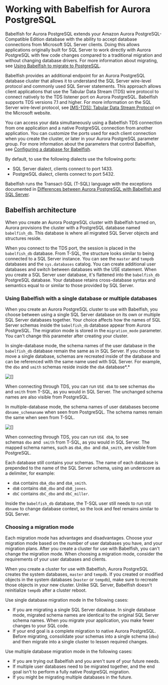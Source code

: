 # Working with Babelfish for Aurora PostgreSQL<a name="babelfish"></a>

Babelfish for Aurora PostgreSQL extends your Amazon Aurora PostgreSQL\-Compatible Edition database with the ability to accept database connections from Microsoft SQL Server clients\. Doing this allows applications originally built for SQL Server to work directly with Aurora PostgreSQL with few code changes compared to a traditional migration and without changing database drivers\. For more information about migrating, see [Using Babelfish to migrate to PostgreSQL](babelfish-migration.md)\.

Babelfish provides an additional endpoint for an Aurora PostgreSQL database cluster that allows it to understand the SQL Server wire\-level protocol and commonly used SQL Server statements\. This approach allows client applications that use the Tabular Data Stream \(TDS\) wire protocol to connect natively to the TDS listener port on Aurora PostgreSQL\. Babelfish supports TDS versions 7\.1 and higher\. For more information on the SQL Server wire\-level protocol, see [\[MS\-TDS\]: Tabular Data Stream Protocol](https://docs.microsoft.com/en-us/openspecs/windows_protocols/ms-tds/b46a581a-39de-4745-b076-ec4dbb7d13ec) on the Microsoft website\. 

You can access your data simultaneously using a Babelfish TDS connection from one application and a native PostgreSQL connection from another application\. You can customize the ports used for each client connection when you create the cluster, or later in your Aurora PostgreSQL parameter group\. For more information about the parameters that control Babelfish, see [Configuring a database for Babelfish](babelfish-configuration.md)\.

By default, to use the following dialects use the following ports:
+ SQL Server dialect, clients connect to port 1433\.
+ PostgreSQL dialect, clients connect to port 5432\.

Babelfish runs the Transact\-SQL \(T\-SQL\) language with the exceptions documented in [Differences between Aurora PostgreSQL with Babelfish and SQL Server](babelfish-compatibility.md)\.

## Babelfish architecture<a name="babelfish-architecture"></a>

When you create an Aurora PostgreSQL cluster with Babelfish turned on, Aurora provisions the cluster with a PostgreSQL database named `babelfish_db`\. This database is where all migrated SQL Server objects and structures reside\. 

When you connect to the TDS port, the session is placed in the `babelfish_db` database\. From T\-SQL, the structure looks similar to being connected to a SQL Server instance\. You can see the `master` and `tempdb` databases and the `sys.databases` catalog\. You can create additional user databases and switch between databases with the USE statement\. When you create a SQL Server user database, it's flattened into the `babelfish_db` PostgreSQL database\. Your database retains cross\-database syntax and semantics equal to or similar to those provided by SQL Server\.

### Using Babelfish with a single database or multiple databases<a name="babelfish-single_vs_multi_db"></a>

When you create an Aurora PostgreSQL cluster to use with Babelfish, you choose between using a single SQL Server database on its own or multiple SQL Server databases together\. Your choice affects how the names of SQL Server schemas inside the `babelfish_db` database appear from Aurora PostgreSQL\. The migration mode is stored in the `migration_mode` parameter\. You can't change this parameter after creating your cluster\.

In single\-database mode, the schema names of the user database in the `babelfish_db` database remain the same as in SQL Server\. If you choose to move a single database, schemas are recreated inside of the database and can be referenced with the same name used with SQL Server\. For example, the `dbo` and `smith` schemas reside inside the `dbA` database*\.* 

![\[\]](http://docs.aws.amazon.com/AmazonRDS/latest/AuroraUserGuide/images/babelfish_single_db_mode.png)

When connecting through TDS, you can run `USE dbA` to see schemas `dbo` and `smith` from T\-SQL, as you would in SQL Server\. The unchanged schema names are also visible from PostgreSQL\.

In multiple\-database mode, the schema names of user databases become `dbname_schemaname` when seen from PostgreSQL\. The schema names remain the same when seen from T\-SQL\.

![\[\]](http://docs.aws.amazon.com/AmazonRDS/latest/AuroraUserGuide/images/babelfish_multi_db_mode.png)

When connecting through TDS, you can run `USE dbA`, to see schemas `dbo` and  `smith` from T\-SQL, as you would in SQL Server\. The mapped schema names, such as `dbA_dbo`  and `dbA_smith`, are visible from PostgreSQL\.

Each database still contains your schemas\. The name of each database is prepended to the name of the SQL Server schema, using an underscore as a delimiter, for example:
+ `dbA` contains `dbA_dbo` and `dbA_smith`\.
+ `dbB` contains `dbB_dbo` and `dbB_jones`\.
+ `dbC` contains `dbC_dbo` and `dbC_miller`\.

Inside the `babelfish_db` database, the T\-SQL user still needs to run `USE dbname` to change database context, so the look and feel remains similar to SQL Server\.

### Choosing a migration mode<a name="babelfish-choosing_single_vs_multi"></a>

Each migration mode has advantages and disadvantages\. Choose your migration mode based on the number of user databases you have, and your migration plans\. After you create a cluster for use with Babelfish, you can't change the migration mode\. When choosing a migration mode, consider the requirements of your user databases and clients\.

When you create a cluster for use with Babelfish, Aurora PostgreSQL creates the system databases, `master` and `tempdb`\. If you created or modified objects in the system databases \(`master` or `tempdb`\), make sure to recreate those objects in your new cluster\. Unlike SQL Server, Babelfish doesn't reinitialize `tempdb` after a cluster reboot\.

Use single database migration mode in the following cases:
+ If you are migrating a single SQL Server database\. In single database mode, migrated schema names are identical to the original SQL Server schema names\. When you migrate your application, you make fewer changes to your SQL code\.
+ If your end goal is a complete migration to native Aurora PostgreSQL\. Before migrating, consolidate your schemas into a single schema \(`dbo`\) and then migrate into a single cluster to lessen required changes\.

Use multiple database migration mode in the following cases:
+ If you are trying out Babelfish and you aren't sure of your future needs\. 
+ If multiple user databases need to be migrated together, and the end goal isn't to perform a fully native PostgreSQL migration\.
+ If you might be migrating multiple databases in the future\.